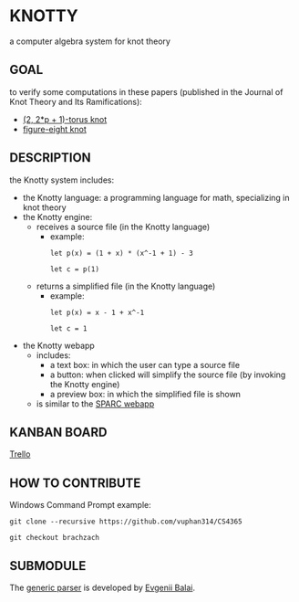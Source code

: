# KNOTTY
a computer algebra system for knot theory

## GOAL
to verify some computations in these papers (published in the Journal of Knot Theory and Its Ramifications):
- [(2, 2*p + 1)-torus knot][paperTorus]
- [figure-eight knot][paperFigure8]

## DESCRIPTION
the Knotty system includes:
- the Knotty language: a programming language for math, specializing in knot theory
- the Knotty engine:
	- receives a source file (in the Knotty language)
		-	example:
			```
			let p(x) = (1 + x) * (x^-1 + 1) - 3
			
			let c = p(1)
			```
	- returns a simplified file (in the Knotty language)
		-	example:
			```
			let p(x) = x - 1 + x^-1
			
			let c = 1
			```
- the Knotty webapp
	-	includes:
		- a text box: in which the user can type a source file
		- a button: when clicked will simplify the source file (by invoking the Knotty engine)
		- a preview box: in which the simplified file is shown
	-	is similar to the [SPARC webapp][sparcWeb]

## KANBAN BOARD
[Trello][trello]

## HOW TO CONTRIBUTE
Windows Command Prompt example:
```
git clone --recursive https://github.com/vuphan314/CS4365

git checkout brachzach
```

## SUBMODULE
The [generic parser][gitmodules] is developed by [Evgenii Balai][evgenii].

[paperTorus]:
http://www.math.ttu.edu/~rgelca/gs6.pdf
[paperFigure8]:
http://www.math.ttu.edu/~rgelca/jr5.pdf
[sparcWeb]:
http://ec2-52-25-88-7.us-west-2.compute.amazonaws.com/
[trello]:
https://trello.com/b/tCAfkInX
[gitmodules]:
https://github.com/vuphan314/CS4365/blob/master/.gitmodules
[evgenii]:
https://github.com/iensen
